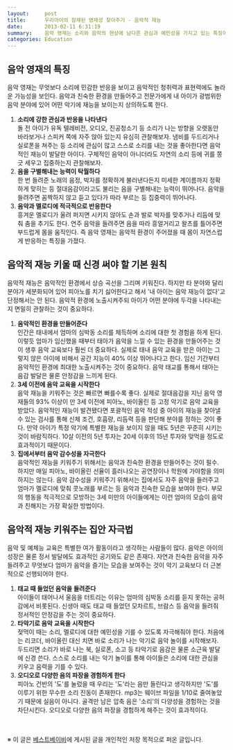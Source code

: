 ```yaml
---
layout:     post
title:      우리아이의 잠재된 영재성 찾아주기 - 음악적 재능
date:       2013-02-11 6:31:19
summary:    음악 영재는 소리와 음악의 현상에 남다른 관심과 예민성을 가지고 있는 특징이 있다. 무엇보다 음악적인 환경에 자주 노출시켜주고 좀 더 어린 나이에 악기 교육을 통해 음악적인 재능을 키워줘야 한다.
categories: Education
---
```



## 음악 영재의 특징

음악 영재는 무엇보다 소리에 민감한 반응을 보이고 음악적인 청취력과 표현력에도 놀라운 가능성을 보인다. 음악과 친숙한 환경을 만들어주고 전문가에게 내 아이가 광범위한 음악 분야에 있어 어떤 악기에 재능을 보이는지 상의하도록 한다.

1. <strong>소리에 강한 관심과 반응을 나타낸다</strong>       
돌 전 아이가 유독 텔레비전, 오디오, 진공청소기 등 소리가 나는 방향을 오랫동안 바라보거나 스피커 쪽에 자주 앉아 있는지 유심히 관찰해보자. 냄비를 두드리거나 실로폰을 쳐주는 등 소리에 관심이 많고 스스로 소리를 내는 것을 좋아한다면 음악적인 재능이 발달한 아이다. 구체적인 음악이 아니더라도 자연의 소리 등에 귀를 쫑긋 세우고 집중하는지 관찰해보자.
2. <strong>음을 구별해내는 능력이 탁월하다</strong>       
한 번 들려준 노래의 음정, 박자를 정확하게 불러낸다든지 미세한 계이름까지 정확하게 맞히는 등 절대음감이라고도 불리는 음을 구별해내는 능력이 뛰어나다. 음악을 들려주면 꼼짝하지 않고 듣고 있다가 따라 부르는 등 집중력이 뛰어나다.
3. <strong>음악과 멜로디에 적극적으로 반응한다</strong>       
흥겨운 멜로디가 울려 퍼지면 시키지 않아도 손과 발로 박자를 맞추거나 리듬에 맞춰 춤을 추기도 한다. 연주 음악을 들려주면 음을 따라 흥얼거리고 왈츠를 틀어주면 부드럽게 몸을 움직인다. 즉 음악 영재는 음악적 환경이 주어졌을 때 몸이 자연스럽게 반응하는 특징을 가졌다.



## 음악적 재능 키울 때 신경 써야 할 기본 원칙

음악적 재능은 음악적인 환경에서 상승 곡선을 그리며 키워진다. 하지만 타 분야와 달리 분야가 세분화되어 있어 피아노를 치기 싫어한다고 해서 '내 아이는 음악 재능이 없다'고 단정해서는 안 된다. 음악적 환경에 노출시켜주되 아이가 어떤 분야에 두각을 나타내는지 면밀히 관찰하는 것이 중요하다.

1. <strong>음악적인 환경을 만들어준다</strong>       
인간은 태내에서 엄마의 심박동 소리를 체득하며 소리에 대한 첫 경험을 하게 된다. 이렇듯 엄마가 임신했을 때부터 태아가 음악을 느낄 수 있는 환경을 만들어주는 것이 생후 음악 교육보다 훨씬 더 중요하다. 실제로 태내 음악 교육을 받은 아이는 그렇지 않은 아이에 비해서 공간 지능이 40% 이상 뛰어나다고 한다. 임신 기간부터 음악적인 환경에 최대한 노출시켜주는 것이 중요하다. 음악 태교를 통해서 태아는 음감 발달은 물론 안정감을 느끼게 된다.
2. <strong>3세 이전에 음악 교육을 시작한다</strong>       
음악 재능을 키워주는 것은 빠르면 빠를수록 좋다. 실제로 절대음감을 지닌 음악 영재들의 93% 이상이 만 3세 이전에 피아노, 바이올린 등 고정 악기로 음악 교육을 받았다. 음악적인 재능이 발견됐다면 포괄적인 음악 적성 중 아이의 재능을 찾아낼 수 있는 검사를 통해 신체 조건, 호흡량, 리듬력 등을 판단해 분야를 정하는 것이 좋다. 만약 아이가 특정 악기에 특별한 재능을 보이지 않을 때도 5년은 꾸준히 시키는 것이 바람직하다. 10살 이전의 5년 투자는 20세 이후의 15년 투자와 맞먹을 정도로 효과적이기 때문이다.
3. <strong>집에서부터 음악 감수성을 자극한다</strong>       
음악적인 재능을 키워주기 위해서는 음악과 친숙한 환경을 만들어주는 것이 필수. 하지만 매일 피아노, 바이올린 선율이 흘러나오는 공연장이나 학원에 가야함을 의미하지는 않는다. 음악 감수성을 키워주기 위해서는 집에서도 자주 음악을 들러주고 엄마가 멜로디에 맞춰 콧노래를 부르는 등 음악과 친숙한 모습을 보여야 한다. 부모의 행동을 적극적으로 모방하는 3세 미만의 아이들에게는 이런 엄마의 모습이 음악과 친해지는 가장 확실한 방법이다.



## 음악적 재능 키워주는 집안 자극법

음악 및 예체능 교육은 특별한 여가 활동이라고 생각하는 사람들이 많다. 음악은 아이의 성장은 물론 정서 발달에도 효과적인 공기와도 같은 존재다. 자연과 친숙한 음악을 자주 들려주고 무엇보다 엄마가 음악을 즐기는 모습을 보여주는 것이 악기 교육보다 더 근본적으로 선행되어야 한다.

1. <strong>태교 때 들었던 음악을 들려준다</strong>       
아이들이 태어나서 울음을 터트리는 이유는 엄마의 심박동 소리를 듣지 못하는 공허감에서 비롯된다. 신생아 때도 태교 때 들었던 모차르트, 브람스 등 음악을 들려줘 정서적인 안정감을 주는 것이 중요하다.
2. <strong>타악기로 음악 교육을 시작한다</strong>       
젖먹이 때는 소리, 멜로디에 대한 예민성을 기를 수 있도록 자극해줘야 한다. 처음에는 리코더, 바이올린 대신 치면 바로 소리가 나는 악기로 음악 놀이를 시작해보자. 두드리면 소리가 바로 나는 북, 실로폰, 소고 등 타악기로 음감은 물론 소근육 발달에 신경 쓴다. 스스로 소리를 내는 악기 놀이를 통해 아이들은 소리에 대한 관심을 키우고 음력을 기를 수 있다.
3. <strong>오디오로 다양한 음의 파장을 경험하게 한다</strong>       
피아노 건반의 '도'를 눌렀을 때 우리는 '도'라는 음만 들린다고 생각하지만 '도'를 이루기 위한 무수한 소리 진동이 존재한다. mp3는 웨이브 파일을 1/10로 줄여놓았기 때문에 실음이 아니다. 골격만 남은 압축 음은 '소리'의 다양성을 경험하는 것을 차단시킨다. 오디오로 다양한 음의 파장을 경험하게 해주는 것이 효과적이다. 


<br /><br />
※ 이 글은 [베스트베이비](http://www.ibestbaby.co.kr)에 게시된 글을 개인적인 저장 목적으로 퍼온 글입니다.